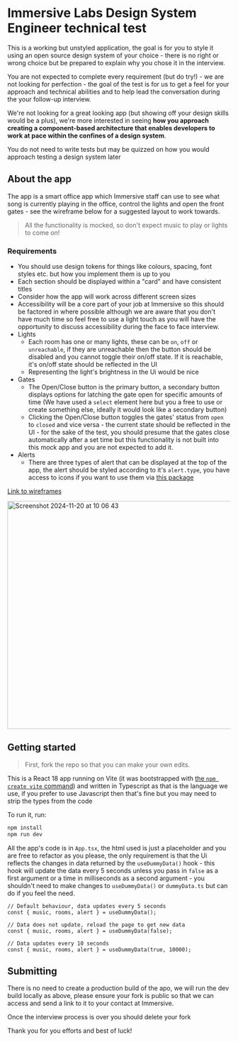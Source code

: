 # Immersive Labs Design System Engineer technical test

This is a working but unstyled application, the goal is for you to style it using an open source design system of your choice - there is no right or wrong choice but be prepared to explain why you chose it in the interview.

You are not expected to complete every requirement (but do try!) - we are not looking for perfection - the goal of the test is for us to get a feel for your approach and technical abilities and to help lead the conversation during the your follow-up interview.

We're not looking for a great looking app (but showing off your design skills would be a plus), we're more interested in seeing **how you approach creating a component-based architecture that enables developers to work at pace within the confines of a design system**.

You do not need to write tests but may be quizzed on how you would approach testing a design system later

## About the app

The app is a smart office app which Immersive staff can use to see what song is currently playing in the office, control the lights and open the front gates - see the wireframe below for a suggested layout to work towards.

> All the functionality is mocked, so don't expect music to play or lights to come on!

### Requirements

- You should use design tokens for things like colours, spacing, font styles etc. but how you implement them is up to you
- Each section should be displayed within a "card" and have consistent titles
- Consider how the app will work across different screen sizes
- Accessibility will be a core part of your job at Immersive so this should be factored in where possible although we are aware that you don't have much time so feel free to use a light touch as you will have the opportunity to discuss accessibility during the face to face interview.
- Lights
  - Each room has one or many lights, these can be `on`, `off` or `unreachable`, if they are unreachable then the button should be disabled and you cannot toggle their on/off state. If it is reachable, it's on/off state should be reflected in the UI
  - Representing the light's brightness in the Ui would be nice
- Gates
  - The Open/Close button is the primary button, a secondary button displays options for latching the gate open for specific amounts of time (We have used a `select` element here but you a free to use or create something else, ideally it would look like a secondary button)
  - Clicking the Open/Close button toggles the gates' status from `open` to `closed` and vice versa - the current state should be reflected in the UI - for the sake of the test, you should presume that the gates close automatically after a set time but this functionality is not built into this mock app and you are not expected to add it.
- Alerts
  - There are three types of alert that can be displayed at the top of the app, the alert should be styled according to it's `alert.type`, you have access to icons if you want to use them via [this package](https://github.com/react-icons/react-icons)

[Link to wireframes](https://wireframe.cc/wfuUUw)

<img width="514" alt="Screenshot 2024-11-20 at 10 06 43" src="https://github.com/user-attachments/assets/94fa9fb0-1aa2-4d9f-b1e7-31d4520f7a70">

## Getting started

> First, fork the repo so that you can make your own edits.

This is a React 18 app running on Vite (it was bootstrapped with [the `npm create vite` command](https://vite.dev/guide/#scaffolding-your-first-vite-project)) and written in Typescript as that is the language we use, if you prefer to use Javascript then that's fine but you may need to strip the types from the code

To run it, run:

```bash
npm install
npm run dev
```

All the app's code is in `App.tsx`, the html used is just a placeholder and you are free to refactor as you please, the only requirement is that the Ui reflects the changes in data returned by the `useDummyData()` hook - this hook will update the data every 5 seconds unless you pass in `false` as a first argument or a time in milliseconds as a second argument - you shouldn't need to make changes to `useDummyData()` or `dummyData.ts` but can do if you feel the need.

```tsx
// Default behaviour, data updates every 5 seconds
const { music, rooms, alert } = useDummyData();

// Data does not update, reload the page to get new data
const { music, rooms, alert } = useDummyData(false);

// Data updates every 10 seconds
const { music, rooms, alert } = useDummyData(true, 10000);
```

## Submitting

There is no need to create a production build of the apo, we will run the dev build locally as above, please ensure your fork is public so that we can access and send a link to it to your contact at Immersive.

Once the interview process is over you should delete your fork

Thank you for you efforts and best of luck!
